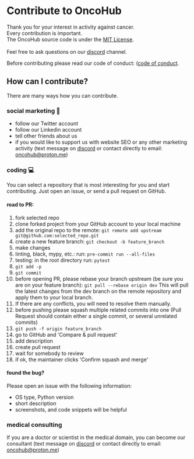 # Contribute to OncoHub

Thank you for your interest in activity against cancer.</br>
Every contribution is important.</br>
The OncoHub source code is under the [MIT License](LICENSE).
</br>
</br>
Feel free to ask questions on our <a href="https://discord.gg/wEHXKqXKTA" target="_blank">discord</a> channel.

Before contributing please read our code of conduct:
([code of conduct](CODE_OF_CONDUCT.md).

## How can I contribute?

There are many ways how you can contribute.

### social marketing 📣
- follow our <a>Twitter</a> account
- follow our <a>Linkedin</a> account
- tell other friends about us
- if you would like to support us with website SEO or any other marketing activity (text message on <a href="https://discord.gg/wEHXKqXKTA" target="_blank">discord</a> or contact directly to email: oncohub@proton.me)

### coding 💻

You can select a repository that is most interesting for you and start contributing. Just open an issue, or send a pull request on GitHub.

#### road to PR:
1. fork selected repo
2. clone forked project from your GitHub account to your local machine
3. add the original repo to the remote:
`git remote add upstream git@github.com:selected_repo.git`
4. create a new feature branch: 
`git checkout -b feature_branch`
5. make changes
6. linting, black, mypy, etc.: run: `pre-commit run --all-files`
7. testing: in the root directory run: `pytest`
8. `git add -p`
9. `git commit`
10. before opening PR, please rebase your branch upstream (be sure you are on your feature branch):
`git pull --rebase origin dev`
This will pull the latest changes from the dev branch on the remote repository and apply them to your local branch.
11. If there are any conflicts, you will need to resolve them manually.
12. before pushing please squash multiple related commits into one (Pull Request should contain either a single commit, or several unrelated commits)
13. `git push -f origin feature_branch`
14. go to GitHub and 'Compare & pull request'
15. add description
16. create pull request
17. wait for somebody to review
18. if ok, the maintainer clicks 'Confirm squash and merge'

#### found the bug?
Please open an issue with the following information:
- OS type, Python version
- short description
- screenshots, and code snippets will be helpful

### medical consulting 

If you are a doctor or scientist in the medical domain, you can become our consultant (text message on <a href="https://discord.gg/wEHXKqXKTA" target="_blank">discord</a> or contact directly to email: oncohub@proton.me)

